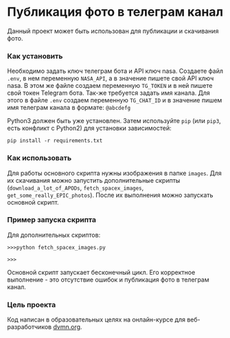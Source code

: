 # Публикация фото в телеграм канал

Данный проект может быть использован для публикации и скачивания фото.

### Как установить

Необходимо задать ключ телеграм бота и API ключ nasa. Создаете файл `.env`, в нем переменную `NASA_API`, а в значение пишете свой API ключ nasa. В этом же файле создаем переменную `TG_TOKEN` и в ней пишете свой токен Telegram бота.
Так-же требуется задать имя канала. Для этого в файле `.env` создаем переменную `TG_CHAT_ID` и в значение пишем имя телеграм канала в формате: `@abcdefg`

Python3 должен быть уже установлен. 
Затем используйте `pip` (или `pip3`, есть конфликт с Python2) для установки зависимостей:
```
pip install -r requirements.txt
```

### Как использовать

Для работы основного скрипта нужны изображения в папке `images`.
Для их скачивания можно запустить дополнительные скрипты (`download_a_lot_of_APODs`, `fetch_spacex_images`, `get_some_really_EPIC_photos`).
После их выполнения можно запускать основной скрипт.

### Пример запуска скрипта

Для дополнительных скриптов:
```
>>>python fetch_spacex_images.py

>>>
```
Основной скрипт запускает бесконечный цикл.
Его корректное выполнение - это отсутствие ошибок и публикация фото в телеграм канал.

### Цель проекта

Код написан в образовательных целях на онлайн-курсе для веб-разработчиков [dvmn.org](https://dvmn.org/).